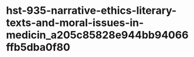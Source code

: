 # hst-935-narrative-ethics-literary-texts-and-moral-issues-in-medicin_a205c85828e944bb94066ffb5dba0f80